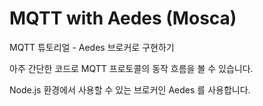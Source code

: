 # MQTT with Aedes (Mosca)

MQTT 튜토리얼 - Aedes 브로커로 구현하기

아주 간단한 코드로 MQTT 프로토콜의 동작 흐름을 볼 수 있습니다.

Node.js 환경에서 사용할 수 있는 브로커인 Aedes 를 사용합니다.
